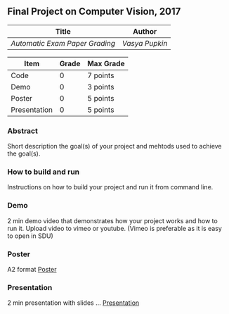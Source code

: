 ## Final Project on Computer Vision, 2017

| Title                          | Author         |
| ------------------------------ | -------------- |
| _Automatic Exam Paper Grading_ | _Vasya Pupkin_ |



| Item          | Grade | Max Grade  |
| ------------- | ----- | ---------- |
| Code          | 0     | 7 points   |
| Demo          | 0     | 3 points   |
| Poster        | 0     | 5 points   |
| Presentation  | 0     | 5 points   |

### Abstract
Short description the goal(s) of your project and mehtods used to achieve the goal(s).

### How to build and run
Instructions on how to build your project and run it from command line.

### Demo
2 min demo video that demonstrates how your project works and how to run it. Upload video to vimeo or youtube. (Vimeo is preferable as it is easy to open in SDU)

### Poster
A2 format
[Poster](pdf/poster.pdf)

### Presentation
2 min presentation with slides ...
[Presentation](pdf/presentation.pdf)
